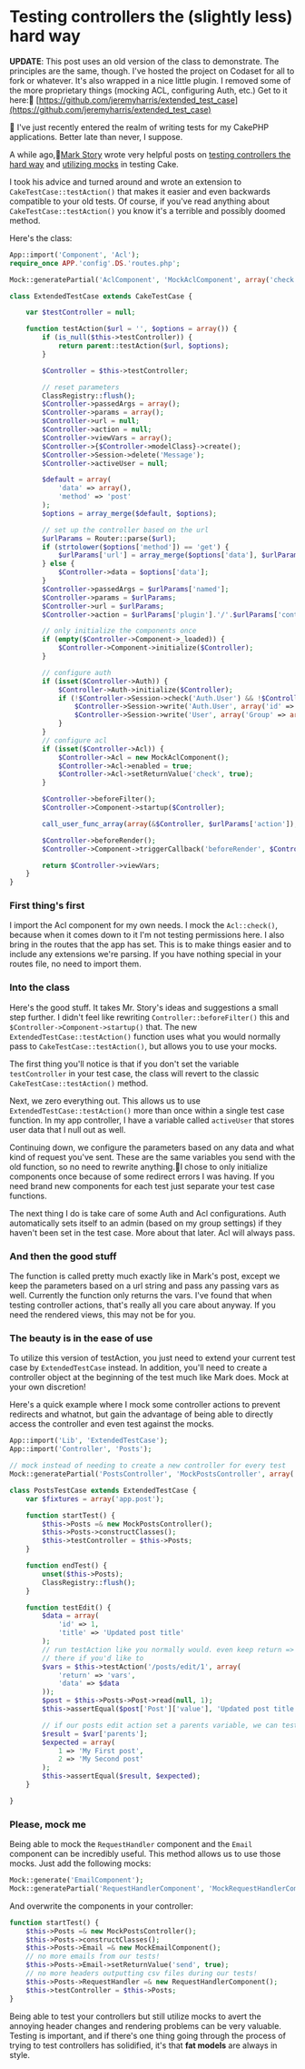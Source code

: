 # Testing controllers the (slightly less) hard way

**UPDATE**: This post uses an old version of the class to demonstrate. The principles are the same, though. I've hosted the project on Codaset for all to fork or whatever. It's also wrapped in a nice little plugin. I removed some of the more proprietary things (mocking ACL, configuring Auth, etc.) Get to it here:[](http://www.42pixels.com/downloads/cakephp-extended-test-case-plugin) [https://github.com/jeremyharris/extended_test_case](https://github.com/jeremyharris/extended_test_case)


I've just recently entered the realm of writing tests for my CakePHP applications. Better late than never, I suppose.

A while ago,[Mark Story](http://mark-story.com/) wrote very helpful posts on [testing controllers the hard way](http://mark-story.com/posts/view/testing-cakephp-controllers-the-hard-way) and [utilizing mocks](http://mark-story.com/posts/view/testing-cakephp-controllers-mock-objects-edition) in testing Cake.

I took his advice and turned around and wrote an extension to `CakeTestCase::testAction()` that makes it easier and even backwards compatible to your old tests. Of course, if you've read anything about `CakeTestCase::testAction()` you know it's a terrible and possibly doomed method.

Here's the class:


```php
App::import('Component', 'Acl');
require_once APP.'config'.DS.'routes.php';

Mock::generatePartial('AclComponent', 'MockAclComponent', array('check'));

class ExtendedTestCase extends CakeTestCase {

	var $testController = null;

	function testAction($url = '', $options = array()) {
		if (is_null($this->testController)) {
			return parent::testAction($url, $options);
		}

		$Controller = $this->testController;

		// reset parameters
		ClassRegistry::flush();
		$Controller->passedArgs = array();
		$Controller->params = array();
		$Controller->url = null;
		$Controller->action = null;
		$Controller->viewVars = array();
		$Controller->{$Controller->modelClass}->create();
		$Controller->Session->delete('Message');
		$Controller->activeUser = null;

		$default = array(
			'data' => array(),
			'method' => 'post'
		);
		$options = array_merge($default, $options);

		// set up the controller based on the url
		$urlParams = Router::parse($url);
		if (strtolower($options['method']) == 'get') {
			$urlParams['url'] = array_merge($options['data'], $urlParams['url']);
		} else {
			$Controller->data = $options['data'];
		}
		$Controller->passedArgs = $urlParams['named'];
		$Controller->params = $urlParams;
		$Controller->url = $urlParams;
		$Controller->action = $urlParams['plugin'].'/'.$urlParams['controller'].'/'.$urlParams['action'];

		// only initialize the components once
		if (empty($Controller->Component->_loaded)) {
			$Controller->Component->initialize($Controller);
		}

		// configure auth
		if (isset($Controller->Auth)) {
			$Controller->Auth->initialize($Controller);
			if (!$Controller->Session->check('Auth.User') && !$Controller->Session->check('User')) {
				$Controller->Session->write('Auth.User', array('id' => 1, 'username' => 'testadmin'));
				$Controller->Session->write('User', array('Group' => array('id' => 1, 'lft' => 1)));
			}
		}
		// configure acl
		if (isset($Controller->Acl)) {
			$Controller->Acl = new MockAclComponent();
			$Controller->Acl->enabled = true;
			$Controller->Acl->setReturnValue('check', true);
		}

		$Controller->beforeFilter();
		$Controller->Component->startup($Controller);

		call_user_func_array(array(&$Controller, $urlParams['action']), $urlParams['pass']);

		$Controller->beforeRender();
		$Controller->Component->triggerCallback('beforeRender', $Controller);

		return $Controller->viewVars;
	}
}
```

### First thing's first

I import the Acl component for my own needs. I mock the `Acl::check()`, because when it comes down to it I'm not testing permissions here. I also bring in the routes that the app has set. This is to make things easier and to include any extensions we're parsing. If you have nothing special in your routes file, no need to import them.

### Into the class

Here's the good stuff. It takes Mr. Story's ideas and suggestions a small step further. I didn't feel like rewriting `Controller::beforeFilter()` this and `$Controller->Component->startup()` that. The new `ExtendedTestCase::testAction()` function uses what you would normally pass to `CakeTestCase::testAction()`, but allows you to use your mocks.

The first thing you'll notice is that if you don't set the variable `testController` in your test case, the class will revert to the classic `CakeTestCase::testAction()` method.

Next, we zero everything out. This allows us to use `ExtendedTestCase::testAction()` more than once within a single test case function. In my app controller, I have a variable called `activeUser` that stores user data that I null out as well.

Continuing down, we configure the parameters based on any data and what kind of request you've sent. These are the same variables you send with the old function, so no need to rewrite anything.I chose to only initialize components once because of some redirect errors I was having. If you need brand new components for each test just separate your test case functions.

The next thing I do is take care of some Auth and Acl configurations. Auth automatically sets itself to an admin (based on my group settings) if they haven't been set in the test case. More about that later. Acl will always pass.

### And then the good stuff

The function is called pretty much exactly like in Mark's post, except we keep the parameters based on a url string and pass any passing vars as well. Currently the function only returns the vars. I've found that when testing controller actions, that's really all you care about anyway. If you need the rendered views, this may not be for you.

### The beauty is in the ease of use

To utilize this version of testAction, you just need to extend your current test case by `ExtendedTestCase` instead. In addition, you'll need to create a controller object at the beginning of the test much like Mark does. Mock at your own discretion!

Here's a quick example where I mock some controller actions to prevent redirects and whatnot, but gain the advantage of being able to directly access the controller and even test against the mocks.


```php
App::import('Lib', 'ExtendedTestCase');
App::import('Controller', 'Posts');

// mock instead of needing to create a new controller for every test
Mock::generatePartial('PostsController', 'MockPostsController', array('isAuthorized', 'render', 'redirect', '_stop', 'header'));

class PostsTestCase extends ExtendedTestCase {
	var $fixtures = array('app.post');

	function startTest() {
		$this->Posts =& new MockPostsController();
		$this->Posts->constructClasses();
		$this->testController = $this->Posts;
	}

	function endTest() {
		unset($this->Posts);
		ClassRegistry::flush();
	}

	function testEdit() {
		$data = array(
			'id' => 1,
			'title' => 'Updated post title'
		);
		// run testAction like you normally would. even keep return => vars in
		// there if you'd like to
		$vars = $this->testAction('/posts/edit/1', array(
			'return' => 'vars',
			'data' => $data
		));
		$post = $this->Posts->Post->read(null, 1);
		$this->assertEqual($post['Post']['value'], 'Updated post title');

		// if our posts edit action set a parents variable, we can test it
		$result = $var['parents'];
		$expected = array(
			1 => 'My First post',
			2 => 'My Second post'
		);
		$this->assertEqual($result, $expected);
	}

}
```

### Please, mock me

Being able to mock the `RequestHandler` component and the `Email` component can be incredibly useful. This method allows us to use those mocks. Just add the following mocks:

```php
Mock::generate('EmailComponent');
Mock::generatePartial('RequestHandlerComponent', 'MockRequestHandlerComponent', array('header'));
```


And overwrite the components in your controller:


```php
function startTest() {
	$this->Posts =& new MockPostsController();
	$this->Posts->constructClasses();
	$this->Posts->Email =& new MockEmailComponent();
	// no more emails from our tests!
	$this->Posts->Email->setReturnValue('send', true);
	// no more headers outputting csv files during our tests!
	$this->Posts->RequestHandler =& new RequestHandlerComponent();
	$this->testController = $this->Posts;
}
```


Being able to test your controllers but still utilize mocks to avert the annoying header changes and rendering problems can be very valuable. Testing is important, and if there's one thing going through the process of trying to test controllers has solidified, it's that **fat models** are always in style.